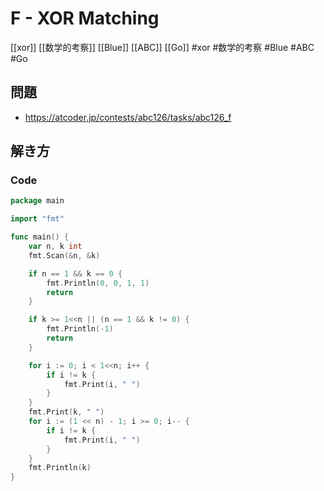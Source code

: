 # F - XOR Matching
[[xor]] [[数学的考察]] [[Blue]] [[ABC]] [[Go]]
#xor #数学的考察 #Blue #ABC #Go 

## 問題
- https://atcoder.jp/contests/abc126/tasks/abc126_f

## 解き方
### Code
```go
package main

import "fmt"

func main() {
	var n, k int
	fmt.Scan(&n, &k)

	if n == 1 && k == 0 {
		fmt.Println(0, 0, 1, 1)
		return
	}

	if k >= 1<<n || (n == 1 && k != 0) {
		fmt.Println(-1)
		return
	}

	for i := 0; i < 1<<n; i++ {
		if i != k {
			fmt.Print(i, " ")
		}
	}
	fmt.Print(k, " ")
	for i := (1 << n) - 1; i >= 0; i-- {
		if i != k {
			fmt.Print(i, " ")
		}
	}
	fmt.Println(k)
}
```